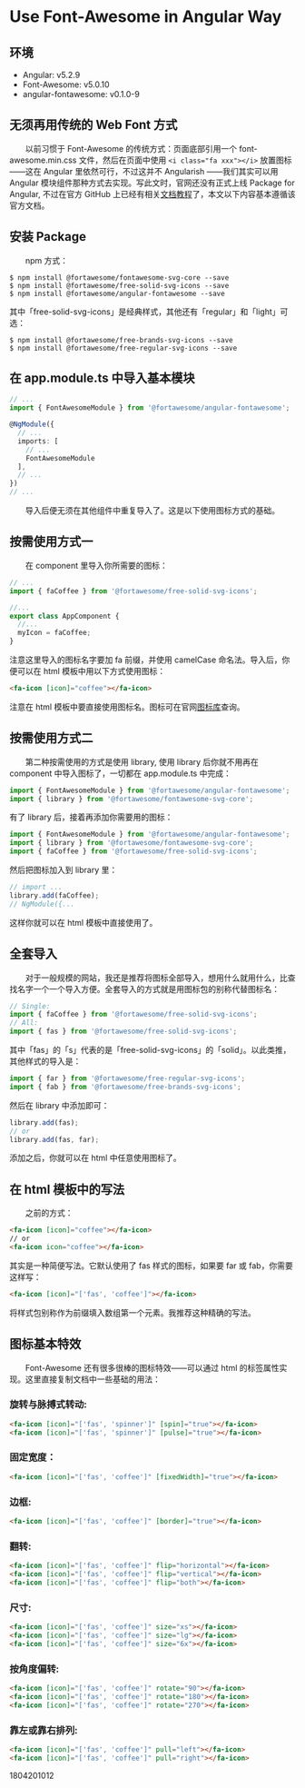# Use Font-Awesome in Angular Way

## 环境

- Angular: v5.2.9
- Font-Awesome: v5.0.10
- angular-fontawesome: v0.1.0-9

## 无须再用传统的 Web Font 方式

　　以前习惯于 Font-Awesome 的传统方式：页面底部引用一个 font-awesome.min.css 文件，然后在页面中使用 `<i class="fa xxx"></i>` 放置图标——这在 Angular 里依然可行，不过这并不 Angularish ——我们其实可以用 Angular 模块组件那种方式去实现。写此文时，官网还没有正式上线 Package for Angular, 不过在官方 GitHub 上已经有相关[文档教程](https://github.com/FortAwesome/angular-fontawesome/blob/master/README.md)了，本文以下内容基本遵循该官方文档。

## 安装 Package

　　npm 方式：

```shell
$ npm install @fortawesome/fontawesome-svg-core --save
$ npm install @fortawesome/free-solid-svg-icons --save
$ npm install @fortawesome/angular-fontawesome --save
```

其中「free-solid-svg-icons」是经典样式，其他还有「regular」和「light」可选：

```shell
$ npm install @fortawesome/free-brands-svg-icons --save
$ npm install @fortawesome/free-regular-svg-icons --save
```

## 在 app.module.ts 中导入基本模块

```ts
// ...
import { FontAwesomeModule } from '@fortawesome/angular-fontawesome';

@NgModule({
  // ...
  imports: [
    // ...
    FontAwesomeModule
  ],
  // ...
})
// ...
```

　　导入后便无须在其他组件中重复导入了。这是以下使用图标方式的基础。

## 按需使用方式一

　　在 component 里导入你所需要的图标：

```ts
// ...
import { faCoffee } from '@fortawesome/free-solid-svg-icons';

//...
export class AppComponent {
  //...
  myIcon = faCoffee;
}
```

注意这里导入的图标名字要加 fa 前缀，并使用 camelCase 命名法。导入后，你便可以在 html 模板中用以下方式使用图标：

```html
<fa-icon [icon]="coffee"></fa-icon>
```

注意在 html 模板中要直接使用图标名。图标可在官网[图标库](https://fontawesome.com/icons)查询。

## 按需使用方式二

　　第二种按需使用的方式是使用 library, 使用 library 后你就不用再在 component 中导入图标了，一切都在 app.module.ts 中完成：

```ts
import { FontAwesomeModule } from '@fortawesome/angular-fontawesome';
import { library } from '@fortawesome/fontawesome-svg-core';
```

有了 library 后，接着再添加你需要用的图标：

```ts
import { FontAwesomeModule } from '@fortawesome/angular-fontawesome';
import { library } from '@fortawesome/fontawesome-svg-core';
import { faCoffee } from '@fortawesome/free-solid-svg-icons';
```

然后把图标加入到 library 里：

```ts
// import ...
library.add(faCoffee);
// NgModule({...
```

这样你就可以在 html 模板中直接使用了。

## 全套导入

　　对于一般规模的网站，我还是推荐将图标全部导入，想用什么就用什么，比查找名字一个一个导入方便。全套导入的方式就是用图标包的别称代替图标名：

```ts
// Single:
import { faCoffee } from '@fortawesome/free-solid-svg-icons';
// All:
import { fas } from '@fortawesome/free-solid-svg-icons';
```

其中「fas」的「s」代表的是「free-solid-svg-icons」的「solid」。以此类推，其他样式的导入是：

```ts
import { far } from '@fortawesome/free-regular-svg-icons';
import { fab } from '@fortawesome/free-brands-svg-icons';
```

然后在 library 中添加即可：

```ts
library.add(fas);
// or
library.add(fas, far);
```

添加之后，你就可以在 html 中任意使用图标了。

## 在 html 模板中的写法

　　之前的方式：

```html
<fa-icon [icon]="coffee"></fa-icon>
// or
<fa-icon icon="coffee"></fa-icon>
```

其实是一种简便写法。它默认使用了 fas 样式的图标，如果要 far 或 fab，你需要这样写：

```html
<fa-icon [icon]="['fas', 'coffee']"></fa-icon>
```

将样式包别称作为前缀填入数组第一个元素。我推荐这种精确的写法。

## 图标基本特效

　　Font-Awesome 还有很多很棒的图标特效——可以通过 html 的标签属性实现。这里直接复制文档中一些基础的用法：

### 旋转与脉搏式转动:

```html
<fa-icon [icon]="['fas', 'spinner']" [spin]="true"></fa-icon>
<fa-icon [icon]="['fas', 'spinner']" [pulse]="true"></fa-icon>
```

### 固定宽度：

```html
<fa-icon [icon]="['fas', 'coffee']" [fixedWidth]="true"></fa-icon>
```

### 边框:

```html
<fa-icon [icon]="['fas', 'coffee']" [border]="true"></fa-icon>
```

### 翻转:

```html
<fa-icon [icon]="['fas', 'coffee']" flip="horizontal"></fa-icon>
<fa-icon [icon]="['fas', 'coffee']" flip="vertical"></fa-icon>
<fa-icon [icon]="['fas', 'coffee']" flip="both"></fa-icon>
```

### 尺寸:

```html
<fa-icon [icon]="['fas', 'coffee']" size="xs"></fa-icon>
<fa-icon [icon]="['fas', 'coffee']" size="lg"></fa-icon>
<fa-icon [icon]="['fas', 'coffee']" size="6x"></fa-icon>
```

### 按角度偏转:

```html
<fa-icon [icon]="['fas', 'coffee']" rotate="90"></fa-icon>
<fa-icon [icon]="['fas', 'coffee']" rotate="180"></fa-icon>
<fa-icon [icon]="['fas', 'coffee']" rotate="270"></fa-icon>
```

### 靠左或靠右排列:

```html
<fa-icon [icon]="['fas', 'coffee']" pull="left"></fa-icon>
<fa-icon [icon]="['fas', 'coffee']" pull="right"></fa-icon>
```

1804201012